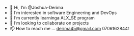 - 👋 Hi, I’m @Joshua-Derima
- 👀 I’m interested in software Engineering and DevOps
- 🌱 I’m currently learninga ALX_SE program
- 💞️ I’m looking to collaborate on projects
- 📫 How to reach me ...
derima45@gmail.com
07061628441
<!---
Joshua-Derima/Joshua-Derima is a ✨ special ✨ repository because its `README.md` (this file) appears on your GitHub profile.
You can click the Preview link to take a look at your changes.
--->
